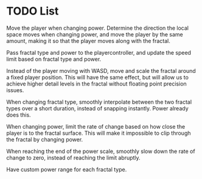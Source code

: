 # TODO List

Move the player when changing power. Determine the direction the local space moves when changing power, and move the player by the same amount, making it so that the player moves along with the fractal.

Pass fractal type and power to the playercontroller, and update the speed limit based on fractal type and power.

Instead of the player moving with WASD, move and scale the fractal around a fixed player position. This will have the same effect, but will allow us to achieve higher detail levels in the fractal without floating point precision issues.

When changing fractal type, smoothly interpolate between the two fractal types over a short duration, instead of snapping instantly. Power already does this.

When changing power, limit the rate of change based on how close the player is to the fractal surface. This will make it impossible to clip through the fractal by changing power.

When reaching the end of the power scale, smoothly slow down the rate of change to zero, instead of reaching the limit abruptly.

Have custom power range for each fractal type.
